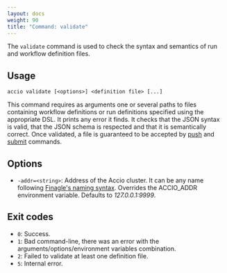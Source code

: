 ```yaml
---
layout: docs
weight: 90
title: "Command: validate"
---
```


The `validate` command is used to check the syntax and semantics of run and workflow definition files.

## Usage
```
accio validate [<options>] <definition file> [...]
```

This command requires as arguments one or several paths to files containing workflow definitions or run definitions specified using the appropriate DSL.
It prints any error it finds.
It checks that the JSON syntax is valid, that the JSON schema is respected and that it is semantically correct.
Once validated, a file is guaranteed to be accepted by [push](push.html) and [submit](submit.html) commands.

## Options
* `-addr=<string>`: Address of the Accio cluster.
It can be any name following [Finagle's naming syntax](https://twitter.github.io/finagle/guide/Names.html).
Overrides the ACCIO_ADDR environment variable. Defaults to *127.0.0.1:9999*.

## Exit codes
* `0`: Success.
* `1`: Bad command-line, there was an error with the arguments/options/environment variables combination.
* `2`: Failed to validate at least one definition file.
* `5`: Internal error.
